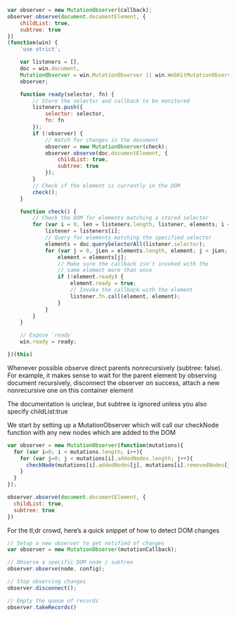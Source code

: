 
```javascript
var observer = new MutationObserver(callback);
observer.observe(document.documentElement, {
    childList: true,
    subtree: true
})
(function(win) {
    'use strict';

    var listeners = [],
    doc = win.document,
    MutationObserver = win.MutationObserver || win.WebKitMutationObserver,
    observer;

    function ready(selector, fn) {
        // Store the selector and callback to be monitored
        listeners.push({
            selector: selector,
            fn: fn
        });
        if (!observer) {
            // Watch for changes in the document
            observer = new MutationObserver(check);
            observer.observe(doc.documentElement, {
                childList: true,
                subtree: true
            });
        }
        // Check if the element is currently in the DOM
        check();
    }

    function check() {
        // Check the DOM for elements matching a stored selector
        for (var i = 0, len = listeners.length, listener, elements; i < len; i++) {
            listener = listeners[i];
            // Query for elements matching the specified selector
            elements = doc.querySelectorAll(listener.selector);
            for (var j = 0, jLen = elements.length, element; j < jLen; j++) {
                element = elements[j];
                // Make sure the callback isn't invoked with the
                // same element more than once
                if (!element.ready) {
                    element.ready = true;
                    // Invoke the callback with the element
                    listener.fn.call(element, element);
                }
            }
        }
    }

    // Expose `ready`
    win.ready = ready;

})(this)
```





Whenever possible observe direct parents nonrecursively (subtree: false). For example, it makes sense to wait for the parent element by observing document recursively, disconnect the observer on success, attach a new nonrecursive one on this container element

The documentation is unclear, but subtree is ignored unless you also specify childList:true

We start by setting up a MutationObserver which will
call our checkNode function with any new nodes which are added to the DOM

```javascript
var observer = new MutationObserver(function(mutations){
  for (var i=0; i < mutations.length; i++){
    for (var j=0; j < mutations[i].addedNodes.length; j++){
      checkNode(mutations[i].addedNodes[j], mutations[i].removedNodes[j]);
    }
  }
});

observer.observe(document.documentElement, {
  childList: true,
  subtree: true
})
```


For the tl;dr crowd, here’s a quick snippet of how to detect DOM changes

```javascript
// Setup a new observer to get notified of changes
var observer = new MutationObserver(mutationCallback);

// Observe a specific DOM node / subtree
observer.observe(node, config);

// Stop observing changes
observer.disconnect();

// Empty the queue of records
observer.takeRecords()
```
